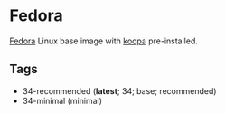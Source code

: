 # Fedora

[Fedora][] Linux base image with [koopa][] pre-installed.

## Tags

- 34-recommended (**latest**; 34; base; recommended)
- 34-minimal (minimal)

[fedora]: https://getfedora.org/
[koopa]: https://koopa.acidgenomics.com/
